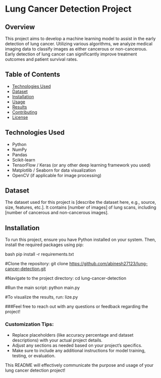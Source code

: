 # Lung Cancer Detection Project

## Overview

This project aims to develop a machine learning model to assist in the early detection of lung cancer. Utilizing various algorithms, we analyze medical imaging data to classify images as either cancerous or non-cancerous. Early detection of lung cancer can significantly improve treatment outcomes and patient survival rates.

## Table of Contents

- [Technologies Used](#technologies-used)
- [Dataset](#dataset)
- [Installation](#installation)
- [Usage](#usage)
- [Results](#results)
- [Contributing](#contributing)
- [License](#license)

## Technologies Used

- Python
- NumPy
- Pandas
- Scikit-learn
- TensorFlow / Keras (or any other deep learning framework you used)
- Matplotlib / Seaborn for data visualization
- OpenCV (if applicable for image processing)

## Dataset

The dataset used for this project is [describe the dataset here, e.g., source, size, features, etc.]. It contains [number of images] of lung scans, including [number of cancerous and non-cancerous images].

## Installation

To run this project, ensure you have Python installed on your system. Then, install the required packages using pip:

bash
pip install -r requirements.txt

#Clone the repository:
git clone https://github.com/abinesh27123/lung-cancer-detection.git

#Navigate to the project directory:
cd lung-cancer-detection

#Run the main script:
python main.py

 #To visualize the results, run:
lize.py




###Feel free to reach out with any questions or feedback regarding the project!

### Customization Tips:
- Replace placeholders (like accuracy percentage and dataset descriptions) with your actual project details.
- Adjust any sections as needed based on your project’s specifics.
- Make sure to include any additional instructions for model training, testing, or evaluation. 

This README will effectively communicate the purpose and usage of your lung cancer detection project!
